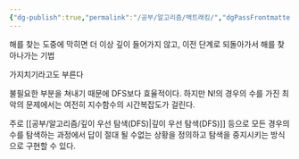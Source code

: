 ```yaml
---
{"dg-publish":true,"permalink":"/공부/알고리즘/백트래킹/","dgPassFrontmatter":true,"noteIcon":""}
---
```


해를 찾는 도중에 막히면 더 이상 깊이 들어가지 않고, 이전 단계로 되돌아가서 해를 찾아나가는 기법

가지치기라고도 부른다

불필요한 부분을 쳐내기 때문에 DFS보다 효율적이다. 하지만 N!의 경우의 수를 가진 최악의 문제에서는 여전히 지수함수의 시간복잡도가 걸린다.

주로 [[공부/알고리즘/깊이 우선 탐색(DFS)\|깊이 우선 탐색(DFS)]] 등으로 모든 경우의 수를 탐색하는 과정에서 답이 절대 될 수없는 상황을 정의하고 탐색을 중지시키는 방식으로 구현할 수 있다.